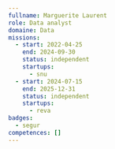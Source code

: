 ```yaml
---
fullname: Marguerite Laurent
role: Data analyst
domaine: Data
missions:
  - start: 2022-04-25
    end: 2024-09-30
    status: independent
    startups:
      - snu
  - start: 2024-07-15
    end: 2025-12-31
    status: independent
    startups:
      - reva
badges:
  - segur
competences: []
---
```

